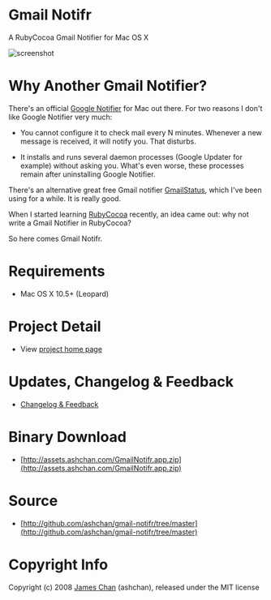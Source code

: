 # Gmail Notifr #

A RubyCocoa Gmail Notifier for Mac OS X

![screenshot](http://assets.ashchan.com/projects/gmail-notifr-screen.png)

# Why Another Gmail Notifier? #

There's an official [Google Notifier](http://toolbar.google.com/gmail-helper/notifier_mac.html) for Mac out there. For two reasons I don't like Google Notifier very much:

* You cannot configure it to check mail every N minutes. Whenever a new message is received, it will notify you. That disturbs.

* It installs and runs several daemon processes (Google Updater for example) without asking you. What's even worse, these processes remain after uninstalling Google Notifier.
	
There's an alternative great free Gmail notifier [GmailStatus](http://www.uebercoders.net/gms/), which I've been using for a while. It is really good.

When I started learning [RubyCocoa](http://rubycocoa.sourceforge.net/) recently, an idea came out: why not write a Gmail Notifier in RubyCocoa?

So here comes Gmail Notifr.

# Requirements #

* Mac OS X 10.5+ (Leopard)

# Project Detail #

* View [project home page](http://ashchan.com/projects/gmail-notifr)

# Updates, Changelog & Feedback

* [Changelog & Feedback](http://blog.ashchan.com/archive/2008/10/29/gmail-notifr-changelog/)

# Binary Download

* [http://assets.ashchan.com/GmailNotifr.app.zip](http://assets.ashchan.com/GmailNotifr.app.zip)

# Source #

* [http://github.com/ashchan/gmail-notifr/tree/master](http://github.com/ashchan/gmail-notifr/tree/master)

# Copyright Info #

Copyright (c) 2008 [James Chan](http://blog.ashchan.com) (ashchan), released under the MIT license